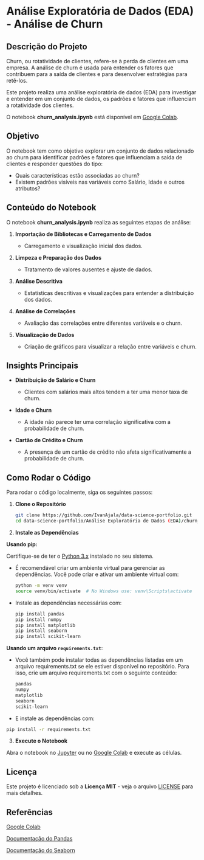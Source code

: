 # Análise Exploratória de Dados (EDA) - Análise de Churn

## Descrição do Projeto
Churn, ou rotatividade de clientes, refere-se à perda de clientes em uma empresa. A análise de churn é usada para entender os fatores que contribuem para a saída de clientes e para desenvolver estratégias para retê-los.

Este projeto realiza uma análise exploratória de dados (EDA) para investigar e entender em um conjunto de dados, os padrões e fatores que influenciam a rotatividade dos clientes.

O notebook **churn_analysis.ipynb** está disponível em [Google Colab](https://github.com/IvanAjala/data-science-portfolio/tree/main/An%C3%A1lise%20Explorat%C3%B3ria%20de%20Dados%20(EDA)/churn_analysis/notebooks).

## Objetivo

O notebook tem como objetivo explorar um conjunto de dados relacionado ao churn para identificar padrões e fatores que influenciam a saída de clientes e responder questões do tipo:

- Quais características estão associadas ao churn?
- Existem padrões visíveis nas variáveis como Salário, Idade e outros atributos?

## Conteúdo do Notebook

O notebook **churn_analysis.ipynb** realiza as seguintes etapas de análise:

1. **Importação de Bibliotecas e Carregamento de Dados**
   - Carregamento e visualização inicial dos dados.

2. **Limpeza e Preparação dos Dados**
   - Tratamento de valores ausentes e ajuste de dados.

3. **Análise Descritiva**
   - Estatísticas descritivas e visualizações para entender a distribuição dos dados.

4. **Análise de Correlações**
   - Avaliação das correlações entre diferentes variáveis e o churn.

5. **Visualização de Dados**
   - Criação de gráficos para visualizar a relação entre variáveis e churn.

## Insights Principais

- **Distribuição de Salário e Churn**
  - Clientes com salários mais altos tendem a ter uma menor taxa de churn.
  
- **Idade e Churn**
  - A idade não parece ter uma correlação significativa com a probabilidade de churn.

- **Cartão de Crédito e Churn**
  - A presença de um cartão de crédito não afeta significativamente a probabilidade de churn.

## Como Rodar o Código

Para rodar o código localmente, siga os seguintes passos:

1. **Clone o Repositório**
   ```bash
   git clone https://github.com/IvanAjala/data-science-portfolio.git
   cd data-science-portfolio/Análise Exploratória de Dados (EDA)/churn_analysis/notebooks

2. **Instale as Dependências**

**Usando pip:**

Certifique-se de ter o [Python 3.x]() instalado no seu sistema.

- É recomendável criar um ambiente virtual para gerenciar as dependências. Você pode criar e ativar um ambiente virtual com:
  ```bash
  python -m venv venv
  source venv/bin/activate  # No Windows use: venv\Scripts\activate
  ```

- Instale as dependências necessárias com:
  ```bash
  pip install pandas 
  pip install numpy
  pip install matplotlib
  pip install seaborn
  pip install scikit-learn

  ```
**Usando um arquivo `requirements.txt`**:
- Você também pode instalar todas as dependências listadas em um arquivo requirements.txt se ele estiver disponível no repositório. Para isso, crie um arquivo requirements.txt com o seguinte conteúdo:
    ```bash
  pandas
  numpy
  matplotlib
  seaborn
  scikit-learn
  ```
- E instale as dependências com:

```bash
pip install -r requirements.txt
```
3. **Execute o Notebook**

Abra o notebook no [Jupyter]() ou no [Google Colab]() e execute as células.

## Licença

Este projeto é licenciado sob a **Licença MIT** - veja o arquivo [LICENSE](https://github.com/IvanAjala/data-science-portfolio/blob/main/LICENSE) para mais detalhes.

## Referências

[Google Colab]()

[Documentação do Pandas]()

[Documentação do Seaborn]()
